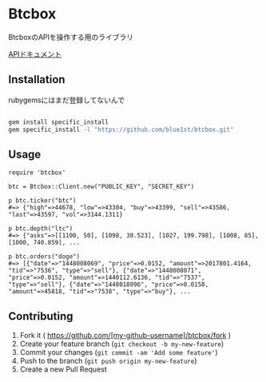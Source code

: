 # Btcbox

BtcboxのAPIを操作する用のライブラリ

[APIドキュメント](https://www.btcbox.co.jp/help/api.html)



## Installation

rubygemsにはまだ登録してないんで

```bash

gem install specific_install
gem specific_install -l "https://github.com/blue1st/btcbox.git"
```
## Usage

```
require 'btcbox'

btc = Btcbox::Client.new("PUBLIC_KEY", "SECRET_KEY")

p btc.ticker("btc")
#=> {"high"=>44678, "low"=>43304, "buy"=>43399, "sell"=>43586, "last"=>43597, "vol"=>3144.1311} 

p btc.depth("ltc")
#=> {"asks"=>[[1100, 50], [1098, 30.523], [1027, 199.798], [1008, 85], [1000, 740.859], ...

p btc.orders("doge")
#=> [{"date"=>"1448008069", "price"=>0.0152, "amount"=>2017801.4164, "tid"=>"7536", "type"=>"sell"}, {"date"=>"1448008071", "price"=>0.0152, "amount"=>1440112.6136, "tid"=>"7537", "type"=>"sell"}, {"date"=>"1448018096", "price"=>0.0158, "amount"=>45818, "tid"=>"7538", "type"=>"buy"}, ... 

```


## Contributing

1. Fork it ( https://github.com/[my-github-username]/btcbox/fork )
2. Create your feature branch (`git checkout -b my-new-feature`)
3. Commit your changes (`git commit -am 'Add some feature'`)
4. Push to the branch (`git push origin my-new-feature`)
5. Create a new Pull Request
